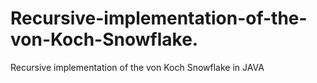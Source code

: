 # Recursive-implementation-of-the-von-Koch-Snowflake.
Recursive implementation of the von Koch Snowflake in JAVA
